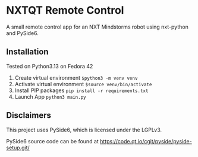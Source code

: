 # NXTQT Remote Control
A small remote control app for an NXT Mindstorms robot using nxt-python and PySide6.

## Installation
Tested on Python3.13 on Fedora 42
1. Create virtual environment
   `$python3 -m venv venv`
2. Activate virtual environment
   `$source venv/bin/activate`
3. Install PIP packages
   `pip install -r requirements.txt`
4. Launch App
   `python3 main.py`

## Disclaimers
This project uses PySide6, which is licensed under the LGPLv3.

PySide6 source code can be found at https://code.qt.io/cgit/pyside/pyside-setup.git/
